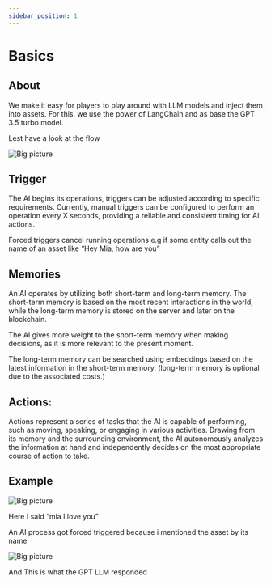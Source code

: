 ```yaml
---
sidebar_position: 1
---
```


# Basics

## About
We make it easy for players to play around with LLM models and inject them into assets. For this, we use the power of LangChain and as base the GPT 3.5 turbo model.

Lest have a look at the flow

![Big picture](https://miro.medium.com/v2/resize:fit:720/format:webp/1*P7xQnABioEiDA8Ze1v4TXA.png)

## Trigger
The AI begins its operations, triggers can be adjusted according to specific requirements. Currently, manual triggers can be configured to perform an operation every X seconds, providing a reliable and consistent timing for AI actions.

Forced triggers cancel running operations e.g if some entity calls out the name of an asset like “Hey Mia, how are you”

## Memories
An AI operates by utilizing both short-term and long-term memory. The short-term memory is based on the most recent interactions in the world, while the long-term memory is stored on the server and later on the blockchain.

The AI gives more weight to the short-term memory when making decisions, as it is more relevant to the present moment.

The long-term memory can be searched using embeddings based on the latest information in the short-term memory. (long-term memory is optional due to the associated costs.)

## Actions:
Actions represent a series of tasks that the AI is capable of performing, such as moving, speaking, or engaging in various activities. Drawing from its memory and the surrounding environment, the AI autonomously analyzes the information at hand and independently decides on the most appropriate course of action to take.


## Example


![Big picture](https://miro.medium.com/v2/resize:fit:720/format:webp/1*2BPVfs5yv8gdRbobWeI_Sg.png)

Here I said “mia I love you”

An AI process got forced triggered because i mentioned the asset by its name

![Big picture](https://miro.medium.com/v2/resize:fit:720/format:webp/1*xon_pkQl1G6C2o-B1YZDzQ.png)

And This is what the GPT LLM responded

